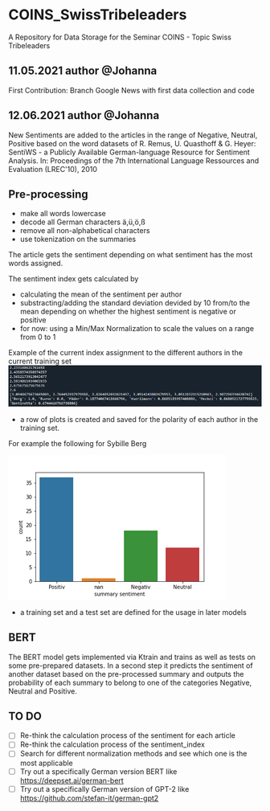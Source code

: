 # COINS_SwissTribeleaders
A Repository for Data Storage for the Seminar COINS - Topic Swiss Tribeleaders 

## 11.05.2021 author @Johanna 
First Contribution: Branch Google News with first data collection and code

## 12.06.2021 author @Johanna
New Sentiments are added to the articles in the range of Negative, Neutral, Positive based on 
the word datasets of R. Remus, U. Quasthoff & G. Heyer: SentiWS - a Publicly Available German-language Resource for Sentiment Analysis. 
In: Proceedings of the 7th International Language Ressources and Evaluation (LREC'10), 2010

## Pre-processing
- make all words lowercase
- decode all German characters ä,ü,ö,ß
- remove all non-alphabetical characters 
- use tokenization on the summaries 

The article gets the sentiment depending on what sentiment has the most words assigned.

The sentiment index gets calculated by 
- calculating the mean of the sentiment per author
- substracting/adding the standard deviation devided by 10 from/to the mean depending on whether the highest sentiment is negative or positive
- for now: using a Min/Max Normalization to scale the values on a range from 0 to 1 

Example of the current index assignment to the different authors in the current training set 
![PLot](Screenshot_result_sentiment_index.PNG)

- a row of plots is created and saved for the polarity of each author in the training set.

For example the following for Sybille Berg 

![PLot](polarity_Berg.png)

- a training set and a test set are defined for the usage in later models 

## BERT
The BERT model gets implemented via Ktrain and trains as well as tests on some pre-prepared datasets.
In a second step it predicts the sentiment of another dataset based on the pre-processed summary and 
outputs the probability of each summary to belong to one of the categories Negative, Neutral and Positive. 

## TO DO
- [ ] Re-think the calculation process of the sentiment for each article
- [ ] Re-think the calculation process of the sentiment_index
- [ ] Search for different normalization methods and see which one is the most applicable
- [ ] Try out a specifically German version BERT like https://deepset.ai/german-bert
- [ ] Try out a specifically German version of GPT-2 like https://github.com/stefan-it/german-gpt2 
